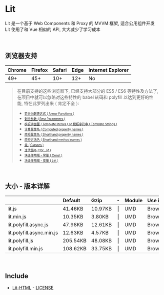 # Lit
Lit 是一个基于 Web Components 和 Proxy 的 MVVM 框架, 适合公用组件开发<br>
Lit 使用了和 Vue 相似的 API, 大大减少了学习成本

<br>

## 浏览器支持

| Chrome | Firefox | Safari | Edge | Internet Explorer |
| :-     | :-      | :-     | :-   | :-                |
| 49+    | 45+     | 10+    | 12+  | No                |

> 在目前支持的这些浏览器下, 已经支持大部分的 ES5 / ES6 等特性及方法了,<br>
> 在项目中就可以忽略对这些特性的 babel 转码和 polyfill 以达到更好的性能, 特在此罗列出来 ( 肯定不全 ): <br>
  > - [<font size="1">箭头函数表达式 ( Arrow Functions )</font>](https://developer.mozilla.org/zh-CN/docs/Web/JavaScript/Reference/Functions/Arrow_functions)
  > - [<font size="1">剩余参数 ( Rest Parameters )</font>](https://developer.mozilla.org/zh-CN/docs/Web/JavaScript/Reference/Functions/Rest_parameters)
  > - [<font size="1">模板字面量 ( Template literals ) or 模板字符串 ( Template Strings )</font>](https://developer.mozilla.org/zh-CN/docs/Web/JavaScript/Reference/template_strings)
  > - [<font size="1">计算属性名 ( Computed property names )</font>](https://developer.mozilla.org/zh-CN/docs/Web/JavaScript/Reference/Operators/Object_initializer#计算属性名)
  > - [<font size="1">简短属性名 ( Shorthand property names )</font>](https://developer.mozilla.org/zh-CN/docs/Web/JavaScript/Reference/Operators/Object_initializer#属性定义)
  > - [<font size="1">简短方法名 ( Shorthand method names )</font>](https://developer.mozilla.org/zh-CN/docs/Web/JavaScript/Reference/Operators/Object_initializer#方法定义)
  > - [<font size="1">类 ( Classes )</font>](https://developer.mozilla.org/zh-CN/docs/Web/JavaScript/Reference/Classes)
  > - [<font size="1">迭代循环 ( for...of )</font>](https://developer.mozilla.org/zh-CN/docs/Web/JavaScript/Reference/Statements/for...of)
  > - [<font size="1">块级作用域 - 常量 ( Const )</font>](https://developer.mozilla.org/zh-CN/docs/Web/JavaScript/Reference/Statements/const)
  > - [<font size="1">块级作用域 - 变量 ( Let )</font>](https://developer.mozilla.org/zh-CN/docs/Web/JavaScript/Reference/Statements/let)
<br>

## 大小 - 版本详解
|                           | Default | Gzip   | -   | Module | Use in | Description |
| :-                        | :-      | :-     | :-: | :-     | :-     | :-          |
| lit.js                    | 41.46KB | 10.97KB | \| | UMD | Browser | |
| lit.min.js                | 10.35KB | 3.80KB | \| | UMD | Browser | |
| lit.polyfill.async.js     | 47.98KB | 12.61KB | \| | UMD | Browser | |
| lit.polyfill.async.min.js | 12.63KB | 4.57KB | \| | UMD | Browser | |
| lit.polyfill.js           | 205.54KB | 48.08KB | \| | UMD | Browser | |
| lit.polyfill.min.js       | 108.62KB | 33.75KB | \| | UMD | Browser | |

<br>

## Include
  - [Lit-HTML](https://github.com/Polymer/lit-html) \- [LICENSE](https://github.com/Polymer/lit-html/blob/master/LICENSE)
